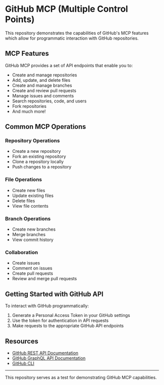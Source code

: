 # GitHub MCP (Multiple Control Points)

This repository demonstrates the capabilities of GitHub's MCP features which allow for programmatic interaction with GitHub repositories.

## MCP Features

GitHub MCP provides a set of API endpoints that enable you to:

- Create and manage repositories
- Add, update, and delete files
- Create and manage branches
- Create and review pull requests
- Manage issues and comments
- Search repositories, code, and users
- Fork repositories
- And much more!

## Common MCP Operations

### Repository Operations
- Create a new repository
- Fork an existing repository
- Clone a repository locally
- Push changes to a repository

### File Operations
- Create new files
- Update existing files
- Delete files
- View file contents

### Branch Operations
- Create new branches
- Merge branches
- View commit history

### Collaboration
- Create issues
- Comment on issues
- Create pull requests
- Review and merge pull requests

## Getting Started with GitHub API

To interact with GitHub programmatically:

1. Generate a Personal Access Token in your GitHub settings
2. Use the token for authentication in API requests
3. Make requests to the appropriate GitHub API endpoints

## Resources

- [GitHub REST API Documentation](https://docs.github.com/en/rest)
- [GitHub GraphQL API Documentation](https://docs.github.com/en/graphql)
- [GitHub CLI](https://cli.github.com/)

---

This repository serves as a test for demonstrating GitHub MCP capabilities.